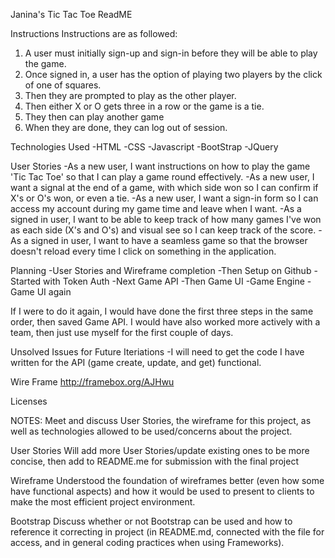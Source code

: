 Janina's Tic Tac Toe ReadME

Instructions
Instructions are as followed:
1. A user must initially sign-up and sign-in before they will be able to play the game.
2. Once signed in, a user has the option of playing two players by the click of one of squares.
3. Then they are prompted to play as the other player.
4. Then either X or O gets three in a row or the game is a tie.
5. They then can play another game
6. When they are done, they can log out of session.


Technologies Used
  -HTML
  -CSS
  -Javascript
  -BootStrap
  -JQuery

User Stories
  -As a new user, I want instructions on how to play the game 'Tic Tac Toe' so that I can play a game round effectively.
  -As a new user, I want a signal at the end of a game, with which side won so I can confirm if X's or O's won, or even a tie.
  -As a new user, I want a sign-in form so I can access my account during my game time and leave when I want.
  -As a signed in user, I want to be able to keep track of how many games I've won as each side (X's and O's) and visual see so I can keep track of the score.
  -As a signed in user, I want to have a seamless game so that the browser doesn't reload every time I click on something in the application.

Planning
 -User Stories and Wireframe completion
 -Then Setup on Github
 -Started with Token Auth
 -Next Game API
 -Then Game UI
 -Game Engine
 -Game UI again

 If I were to do it again, I would have done the first three steps in the same order, then saved Game API. I would have also worked more actively with a team, then just use myself for the first couple of days.

Unsolved Issues for Future Iteriations
  -I will need to get the code I have written for the API (game create, update, and get) functional.


Wire Frame
http://framebox.org/AJHwu


Licenses



NOTES:
Meet and discuss User Stories, the wireframe for this project, as well as technologies allowed to be used/concerns about the project.

User Stories
Will add more User Stories/update existing ones to be more concise, then add to README.me for submission with the final project

Wireframe
Understood the foundation of wireframes better (even how some have functional aspects) and how it would be used to present to clients to make the most efficient project environment.

Bootstrap
Discuss whether or not Bootstrap can be used and how to reference it correcting in project (in README.md, connected with the file for access, and in general coding practices when using Frameworks).
